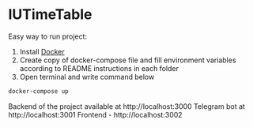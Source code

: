 # IUTimeTable

Easy way to run project:

1. Install [Docker](https://www.docker.com/get-started)
2. Create copy of docker-compose file and fill environment variables according to README instructions in each folder
3. Open terminal and write command below

```bash
docker-compose up
```

Backend of the project available at http://localhost:3000
Telegram bot at http://localhost:3001
Frontend - http://localhost:3002
